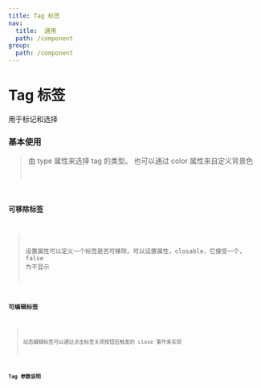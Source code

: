 ```yaml
---
title: Tag 标签
nav:
  title:  通用
  path: /component
group:
  path: /component
---
```


# Tag 标签

用于标记和选择

### 基本使用

> 由 type 属性来选择 tag 的类型。 也可以通过 color 属性来自定义背景色 <code src="./demo/index1.tsx" />

### 可移除标签

> 设置属性可以定义一个标签是否可移除。可以设置属性，closable，它接受一个，false 为不显示 <code src="./demo/index2.tsx" />

### 可编辑标签

> 动态编辑标签可以通过点击标签关闭按钮后触发的 close 事件来实现 <code src="./demo/index3.tsx" />

### Tag 参数说明

<API>
